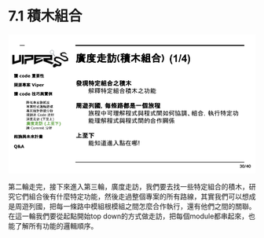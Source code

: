 # 7.1 積木組合

![](../.gitbook/assets/coscup-versionpython-kai-yuan-ruan-ti-kao-gu-29.png)

第二輪走完，接下來進入第三輪，廣度走訪，我們要去找一些特定組合的積木，研究它們組合後有什麼特定功能，然後走過整個專案的所有路線，其實我們可以想成是周遊列國，把每一條路中模組根模組之間怎麼合作執行，還有他們之間的關聯。在這一輪我們要從起點開始top down的方式做走訪，把每個module都串起來，也能了解所有功能的邏輯順序。
